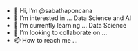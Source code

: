 - 👋 Hi, I’m @sabathaponcana
- 👀 I’m interested in ... Data Science and AI
- 🌱 I’m currently learning ... Data Science
- 💞️ I’m looking to collaborate on ...
- 📫 How to reach me ...

<!---
sabathaponcana/sabathaponcana is a ✨ special ✨ repository because its `README.md` (this file) appears on your GitHub profile.
You can click the Preview link to take a look at your changes.
--->
